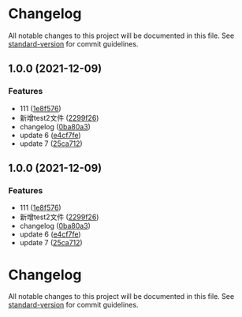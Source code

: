 # Changelog

All notable changes to this project will be documented in this file. See [standard-version](https://github.com/conventional-changelog/standard-version) for commit guidelines.

## 1.0.0 (2021-12-09)


### Features

* 111 ([1e8f576](https://github.com/kunming100/Awesome-UI/commit/1e8f576efb12995669e17eb0ca486a44b5bddad4))
* 新增test2文件 ([2299f26](https://github.com/kunming100/Awesome-UI/commit/2299f26b2d65d5dfe2fe984ff1452ff55464c95a))
* changelog ([0ba80a3](https://github.com/kunming100/Awesome-UI/commit/0ba80a3d08837ab9028a568fab91770ecc98a9c6))
* update 6 ([e4cf7fe](https://github.com/kunming100/Awesome-UI/commit/e4cf7fee65ce8c56f6f7d0a07d742cec332c90ac))
* update 7 ([25ca712](https://github.com/kunming100/Awesome-UI/commit/25ca712d41fb569778c88bc37337203f4bd28f91))

## 1.0.0 (2021-12-09)


### Features

* 111 ([1e8f576](https://github.com/kunming100/Awesome-UI/commit/1e8f576efb12995669e17eb0ca486a44b5bddad4))
* 新增test2文件 ([2299f26](https://github.com/kunming100/Awesome-UI/commit/2299f26b2d65d5dfe2fe984ff1452ff55464c95a))
* changelog ([0ba80a3](https://github.com/kunming100/Awesome-UI/commit/0ba80a3d08837ab9028a568fab91770ecc98a9c6))
* update 6 ([e4cf7fe](https://github.com/kunming100/Awesome-UI/commit/e4cf7fee65ce8c56f6f7d0a07d742cec332c90ac))
* update 7 ([25ca712](https://github.com/kunming100/Awesome-UI/commit/25ca712d41fb569778c88bc37337203f4bd28f91))

# Changelog

All notable changes to this project will be documented in this file. See [standard-version](https://github.com/conventional-changelog/standard-version) for commit guidelines.
